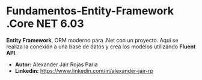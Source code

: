 # Fundamentos-Entity-Framework .Core NET 6.03
**Entity Framework**, ORM moderno para .Net con un proyecto. Aqui se realiza la conexión a una base de datos y crea los modelos utilizando **Fluent API**.

- <b>Autor:</b> Alexander Jair Rojas Paria
- <b>Linkedin:</b> https://www.linkedin.com/in/alexander-jair-rp
